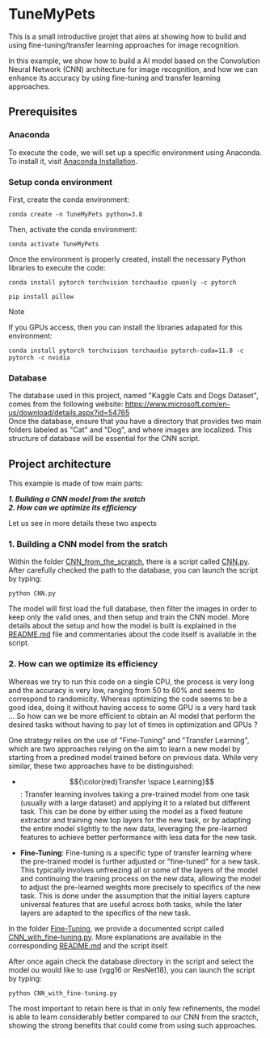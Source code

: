 # TuneMyPets
This is a small introductive projet that aims at showing how to build and using fine-tuning/transfer learning approaches for image recognition.

In this example, we show how to build a AI model based on the Convolution Neural Network (CNN) architecture for image recognition, and how we can enhance its accuracy by using fine-tuning and transfer learning approaches.

## Prerequisites

### Anaconda

To execute the code, we will set up a specific environment using Anaconda. To install it, visit [Anaconda Installation](https://docs.anaconda.com/free/anaconda/install/).

### Setup conda environment

First, create the conda environment:
```
conda create -n TuneMyPets python=3.8
```

Then, activate the conda environment:
```
conda activate TuneMyPets
```

Once the environment is properly created, install the necessary Python libraries to execute the code:
```
conda install pytorch torchvision torchaudio cpuonly -c pytorch
```
```
pip install pillow
```

> [!NOTE]
> If you GPUs access, then you can install the libraries adapated for this environment:
> ```
> conda install pytorch torchvision torchaudio pytorch-cuda=11.8 -c pytorch -c nvidia
> ```

### Database

The database used in this project, named "Kaggle Cats and Dogs Dataset", comes from the following website: https://www.microsoft.com/en-us/download/details.aspx?id=54765   
Once the database, ensure that you have a directory that provides two main folders labeled as "Cat" and "Dog", and where images are localized. This structure of database will be essential for the CNN script. 

## Project architecture

This example is made of tow main parts:

***1. Building a CNN model from the sratch***   
***2. How can we optimize its efficiency***   

Let us see in more details these two aspects

### 1. Building a CNN model from the sratch

Within the folder [CNN_from_the_scratch](CNN_from_the_scratch), there is a script called [CNN.py](CNN_from_the_scratch/CNN.py). After carefully checked the path to the database, you can launch the script by typing:
```
python CNN.py
```
The model will first load the full database, then filter the images in order to keep only the valid ones, and then setup and train the CNN model. More details about the setup and how the model is built is explained in the [README.md](CNN_from_the_scratch/README.md) file and commentaries about the code itself is available in the script. 

### 2. How can we optimize its efficiency

Whereas we try to run this code on a single CPU, the process is very long and the accuracy is very low, ranging from 50 to 60% and seems to correspond to randomicity. Whereas optimizing the code seems to be a good idea, doing it without having access to some GPU is a very hard task ... So how can we be more efficient to obtain an AI model that perform the desired tasks without having to pay lot of times in optimization and GPUs ?   

One strategy relies on the use of "Fine-Tuning" and "Transfer Learning", which are two approaches relying on the aim to learn a new model by starting from a predined model trained before on previous data. While very similar, these two approaches have to be distinguished:   

- $${\color{red}Transfer \space Learning}$$: Transfer learning involves taking a pre-trained model from one task (usually with a large dataset) and applying it to a related but different task. This can be done by either using the model as a fixed feature extractor and training new top layers for the new task, or by adapting the entire model slightly to the new data, leveraging the pre-learned features to achieve better performance with less data for the new task.   

- **Fine-Tuning**: Fine-tuning is a specific type of transfer learning where the pre-trained model is further adjusted or "fine-tuned" for a new task. This typically involves unfreezing all or some of the layers of the model and continuing the training process on the new data, allowing the model to adjust the pre-learned weights more precisely to specifics of the new task. This is done under the assumption that the initial layers capture universal features that are useful across both tasks, while the later layers are adapted to the specifics of the new task.   

In the folder [Fine-Tuning](Fine-Tuning), we provide a documented script called [CNN_with_fine-tuning.py](Fine-Tuning/CNN_with_fine-tuning.py). More explanations are available in the corresponding [README.md](CNN_with_fine-tuning/README.md) and the script itself.   

After once again check the database directory in the script and select the model ou would like to use (vgg16 or ResNet18), you can launch the script by typing:
```
python CNN_with_fine-tuning.py
```

The most important to retain here is that in only few refinements, the model is able to learn considerably better compared to our CNN from the sractch, showing the strong benefits that could come from using such approaches. 

